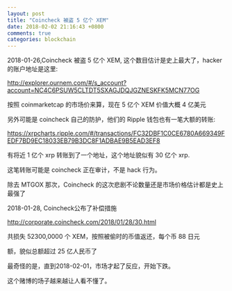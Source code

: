 ```yaml
---
layout: post
title: "Coincheck 被盗 5 亿个 XEM"
date: 2018-02-02 21:16:43 +0800
comments: true
categories: blockchain
---
```

2018-01-26,Coincheck 被盗 5 亿个 XEM, 这个数目估计是史上最大了，hacker 的账户地址是这里:

http://explorer.ournem.com/#/s_account?account=NC4C6PSUW5CLTDT5SXAGJDQJGZNESKFK5MCN77OG

按照 coinmarketcap 的市场价来算，现在 5 亿个 XEM 价值大概 4 亿美元

另外可能是 coincheck 自己的防护，他们的 Ripple 钱包也有一笔大额的转账:

https://xrpcharts.ripple.com/#/transactions/FC32DBF1C0CE6780A669349FEDF7BD9EC18033EB79B3DC8F1ADBAE9B5EAD3EF8

有将近 1 亿个 xrp 转账到了一个地址，这个地址貌似有 30 亿个 xrp.

这笔转账可能是 coincheck 正在审计，不是 hack 行为。

除去 MTGOX 那次，Coincheck 的这次悲剧不论数量还是市场价格估计都是史上最强了

2018-01-28, Coincheck公布了补偿措施

http://corporate.coincheck.com/2018/01/28/30.html 

共损失 52300,0000 个 XEM，按照被偷时的币值返还，每个币 88 日元 

额，貌似总额超过 25 亿人民币了 

最奇怪的是，直到2018-02-01，市场才起了反应，开始下跌。

这个赌博的场子越来越让人看不懂了。
